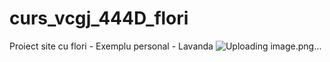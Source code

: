 # curs_vcgj_444D_flori
Proiect site cu flori - Exemplu personal - Lavanda
![Uploading image.png…]()





